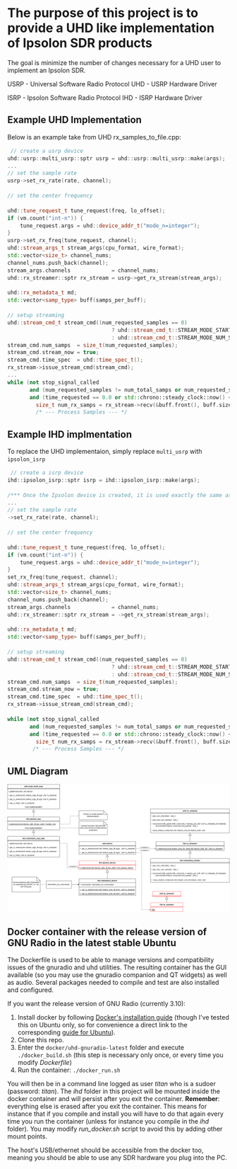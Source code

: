 # The purpose of this project is to provide a UHD like implementation of Ipsolon SDR products

The goal is minimize the number of changes necessary for a UHD user to implement an Ipsolon SDR.

USRP - Universal Software Radio Protocol
UHD - USRP Hardware Driver

ISRP - Ipsolon Software Radio Protocol
IHD - ISRP Hardware Driver

## Example UHD Implementation

Below is an example take from UHD rx_samples_to_file.cpp:
``` C++
 // create a usrp device
uhd::usrp::multi_usrp::sptr usrp = uhd::usrp::multi_usrp::make(args);
...
// set the sample rate
usrp->set_rx_rate(rate, channel);

// set the center frequency

uhd::tune_request_t tune_request(freq, lo_offset);
if (vm.count("int-n")) {
    tune_request.args = uhd::device_addr_t("mode_n=integer");
}
usrp->set_rx_freq(tune_request, channel);
uhd::stream_args_t stream_args(cpu_format, wire_format);
std::vector<size_t> channel_nums;
channel_nums.push_back(channel);
stream_args.channels             = channel_nums;
uhd::rx_streamer::sptr rx_stream = usrp->get_rx_stream(stream_args);

uhd::rx_metadata_t md;
std::vector<samp_type> buff(samps_per_buff);

// setup streaming
uhd::stream_cmd_t stream_cmd((num_requested_samples == 0)
                                 ? uhd::stream_cmd_t::STREAM_MODE_START_CONTINUOUS
                                 : uhd::stream_cmd_t::STREAM_MODE_NUM_SAMPS_AND_DONE);
stream_cmd.num_samps  = size_t(num_requested_samples);
stream_cmd.stream_now = true;
stream_cmd.time_spec  = uhd::time_spec_t();
rx_stream->issue_stream_cmd(stream_cmd);
...
while (not stop_signal_called
       and (num_requested_samples != num_total_samps or num_requested_samples == 0)
       and (time_requested == 0.0 or std::chrono::steady_clock::now() <= stop_time)) {
         size_t num_rx_samps = rx_stream->recv(&buff.front(), buff.size(), md, 3.0, enable_size_map);
         /* --- Process Samples --- */
```
## Example IHD implmentation

To replace the UHD implementaion, simply replace `multi_usrp` with `ipsolon_isrp` 

``` C++
 // create a isrp device
ihd::ipsolon_isrp::sptr isrp = ihd::ipsolon_isrp::make(args);

/*** Once the Ipsolon device is created, it is used exactly the same as the usrp device */
...
// set the sample rate
->set_rx_rate(rate, channel);

// set the center frequency

uhd::tune_request_t tune_request(freq, lo_offset);
if (vm.count("int-n")) {
    tune_request.args = uhd::device_addr_t("mode_n=integer");
}
set_rx_freq(tune_request, channel);
uhd::stream_args_t stream_args(cpu_format, wire_format);
std::vector<size_t> channel_nums;
channel_nums.push_back(channel);
stream_args.channels             = channel_nums;
uhd::rx_streamer::sptr rx_stream = ->get_rx_stream(stream_args);

uhd::rx_metadata_t md;
std::vector<samp_type> buff(samps_per_buff);

// setup streaming
uhd::stream_cmd_t stream_cmd((num_requested_samples == 0)
                                 ? uhd::stream_cmd_t::STREAM_MODE_START_CONTINUOUS
                                 : uhd::stream_cmd_t::STREAM_MODE_NUM_SAMPS_AND_DONE);
stream_cmd.num_samps  = size_t(num_requested_samples);
stream_cmd.stream_now = true;
stream_cmd.time_spec  = uhd::time_spec_t();
rx_stream->issue_stream_cmd(stream_cmd);

while (not stop_signal_called
       and (num_requested_samples != num_total_samps or num_requested_samples == 0)
       and (time_requested == 0.0 or std::chrono::steady_clock::now() <= stop_time)) {
         size_t num_rx_samps = rx_stream->recv(&buff.front(), buff.size(), md, 3.0, enable_size_map);
        /* --- Process Samples --- */
```

## UML Diagram
![IHD.png](doc/images/IHD.png)


## Docker container with the release version of GNU Radio in the latest stable Ubuntu

The Dockerfile is used to be able to manage versions and compatibility issues of the gnuradio and uhd utilities. The resulting container has the GUI available (so you may use the gnuradio companion and QT widgets) as well as audio. Several packages needed to compile and test are also installed and configured. 

If you want the release version of GNU Radio (currently 3.10): 

1. Install docker by following [Docker's installation guide](https://docs.docker.com/get-docker/) (though I've tested this on Ubuntu only, so for convenience a direct link to the corresponding [guide for Ubuntu](https://docs.docker.com/engine/install/ubuntu/#install-using-the-repository)). 
2. Clone this repo.
3. Enter the `docker/uhd-gnuradio-latest` folder and execute `./docker_build.sh` (this step is necessary only once, or every time you modify *Dockerfile*) 
4. Run the container: `./docker_run.sh`

You will then be in a command line logged as user *titan* who is a sudoer (password: *titan*). The *ihd* folder in this project will be mounted inside the docker container and will persist after you exit the container.  **Remember**: everything else is erased after you exit the container. This means for instance that if you compile and install you will have to do that again every time you run the container (unless for instance you compile in the *ihd* folder). You may modify *run_docker.sh* script to avoid this by adding other mount points. 

The host's USB/ethernet should be accessible from the docker too, meaning you should be able to use any SDR hardware you plug into the PC.
